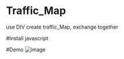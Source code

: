 # Traffic_Map
use DIV create traffic_Map,  exchange together

#Install
javascript

#Demo
![image](https://github.com/PatrickChou/traffic_Map/raw/master/traffic/canvas_two_last/traffic_Img.png)
